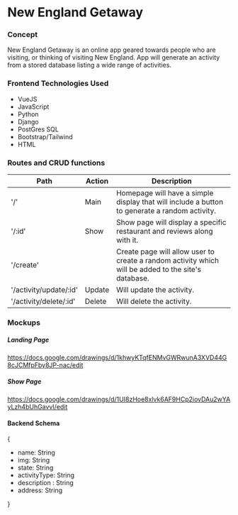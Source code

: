 




# New England Getaway
### Concept
New England Getaway is an online app geared towards people who are visiting, or thinking of visiting New England. App will generate an activity from a stored database listing a wide range of activities.

### Frontend Technologies Used

* VueJS
* JavaScript
* Python
* Django
* PostGres SQL
* Bootstrap/Tailwind
* HTML


### Routes and CRUD functions
|Path|Action| Description
|----|----|----|
|'/'| Main | Homepage will have a simple display that will include a button to generate a random activity.
|'/:id' | Show | Show page will display a specific restaurant and reviews along with it.
|'/create'| | Create page will allow user to create a random activity which will be added to the site's database.
|'/activity/update/:id' | Update | Will update the activity.
|'/activity/delete/:id' | Delete | Will delete the activity.


### Mockups

##### Landing Page
https://docs.google.com/drawings/d/1khwyKTqfENMvGWRwunA3XVD44G8cJCMfpFby8JP-nac/edit 

##### Show Page

https://docs.google.com/drawings/d/1UI8zHoe8xlvk6AF9HCp2iovDAu2wYAyLzh4bUhGavvI/edit


#### Backend Schema

{
  * name: String
  * img: String
  * state: String
  * activityType: String
  * description : String
  * address: String
  
  }